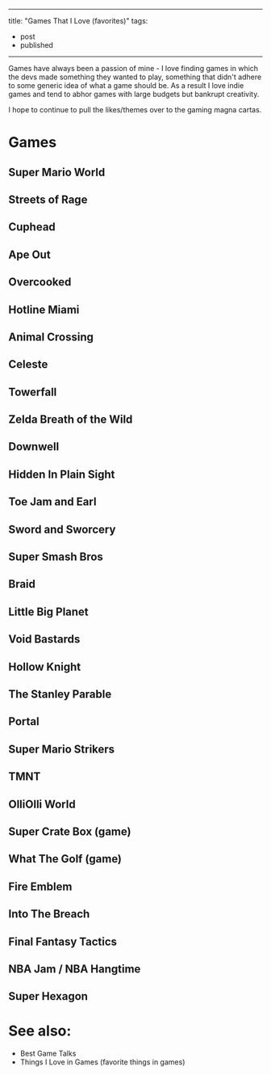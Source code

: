 <!--- HELLO WORLD!!! 
  this page was GENERATED by some tasks.clj!
  so-mind-ya-bizniz. --->



---
title: "Games That I Love (favorites)"
tags:
  - post
  - published
---


Games have always been a passion of mine - I love finding games in which the
devs made something they wanted to play, something that didn't adhere to some
generic idea of what a game should be. As a result I love indie games and tend
to abhor games with large budgets but bankrupt creativity.

I hope to continue to pull the likes/themes over to the gaming magna cartas.
# Games
## Super Mario World
## Streets of Rage
## Cuphead
## Ape Out
## Overcooked
## Hotline Miami
## Animal Crossing
## Celeste
## Towerfall
## Zelda Breath of the Wild
## Downwell
## Hidden In Plain Sight
## Toe Jam and Earl
## Sword and Sworcery
## Super Smash Bros
## Braid
## Little Big Planet
## Void Bastards
## Hollow Knight
## The Stanley Parable
## Portal
## Super Mario Strikers
## TMNT
## OlliOlli World
## Super Crate Box (game)
## What The Golf (game)
## Fire Emblem
## Into The Breach
## Final Fantasy Tactics
## NBA Jam / NBA Hangtime
## Super Hexagon
# See also:
- Best Game Talks
- Things I Love in Games (favorite things in games)